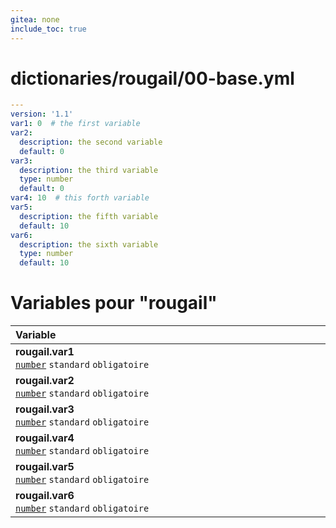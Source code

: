 ```yaml
---
gitea: none
include_toc: true
---
```

# dictionaries/rougail/00-base.yml

```yaml
---
version: '1.1'
var1: 0  # the first variable
var2:
  description: the second variable
  default: 0
var3:
  description: the third variable
  type: number
  default: 0
var4: 10  # this forth variable
var5:
  description: the fifth variable
  default: 10
var6:
  description: the sixth variable
  type: number
  default: 10
```
# Variables pour "rougail"

| Variable&nbsp;&nbsp;&nbsp;&nbsp;&nbsp;&nbsp;&nbsp;&nbsp;&nbsp;&nbsp;&nbsp;&nbsp;&nbsp;&nbsp;&nbsp;&nbsp;&nbsp;&nbsp;&nbsp;&nbsp;&nbsp;&nbsp;&nbsp;&nbsp;&nbsp;&nbsp;&nbsp;&nbsp;&nbsp;&nbsp;&nbsp;&nbsp;&nbsp;&nbsp;&nbsp;&nbsp;&nbsp;&nbsp;&nbsp;&nbsp;&nbsp;&nbsp;&nbsp;&nbsp;&nbsp;&nbsp;&nbsp;&nbsp;&nbsp;&nbsp;&nbsp;&nbsp;&nbsp;&nbsp;&nbsp;&nbsp;&nbsp;&nbsp;&nbsp;&nbsp;&nbsp;&nbsp;&nbsp;&nbsp;&nbsp;&nbsp;&nbsp;&nbsp;&nbsp;&nbsp;&nbsp;&nbsp;&nbsp;&nbsp;&nbsp;&nbsp;&nbsp;&nbsp;&nbsp;&nbsp;&nbsp;&nbsp;&nbsp;&nbsp;&nbsp;&nbsp;&nbsp;&nbsp;&nbsp;&nbsp;&nbsp;&nbsp;&nbsp;&nbsp;&nbsp;&nbsp;&nbsp;&nbsp;&nbsp;&nbsp;   | Description&nbsp;&nbsp;&nbsp;&nbsp;&nbsp;&nbsp;&nbsp;&nbsp;&nbsp;&nbsp;&nbsp;&nbsp;&nbsp;&nbsp;&nbsp;&nbsp;&nbsp;&nbsp;&nbsp;&nbsp;&nbsp;&nbsp;&nbsp;&nbsp;&nbsp;&nbsp;&nbsp;&nbsp;&nbsp;&nbsp;&nbsp;&nbsp;&nbsp;&nbsp;&nbsp;&nbsp;&nbsp;&nbsp;&nbsp;&nbsp;&nbsp;&nbsp;&nbsp;&nbsp;&nbsp;&nbsp;&nbsp;&nbsp;&nbsp;&nbsp;&nbsp;&nbsp;&nbsp;&nbsp;&nbsp;&nbsp;&nbsp;&nbsp;&nbsp;&nbsp;&nbsp;&nbsp;&nbsp;&nbsp;&nbsp;&nbsp;&nbsp;&nbsp;&nbsp;&nbsp;&nbsp;&nbsp;&nbsp;&nbsp;&nbsp;&nbsp;&nbsp;&nbsp;&nbsp;&nbsp;&nbsp;&nbsp;&nbsp;&nbsp;&nbsp;&nbsp;&nbsp;&nbsp;&nbsp;&nbsp;&nbsp;&nbsp;&nbsp;&nbsp;&nbsp;&nbsp;&nbsp;   |
|------------------------------------------------------------------------------------------------------------------------------------------------------------------------------------------------------------------------------------------------------------------------------------------------------------------------------------------------------------------------------------------------------------------------------------------------------------------------------------------------------------------------------------------------------------------------------------------------------------------------------------|---------------------------------------------------------------------------------------------------------------------------------------------------------------------------------------------------------------------------------------------------------------------------------------------------------------------------------------------------------------------------------------------------------------------------------------------------------------------------------------------------------------------------------------------------------------------------------------------------------------------|
| **rougail.var1**<br/>[`number`](https://rougail.readthedocs.io/en/latest/variable.html#variables-types) `standard` `obligatoire`                                                                                                                                                                                                                                                                                                                                                                                                                                                                                                   | The first variable.<br/>**Défaut**: 0                                                                                                                                                                                                                                                                                                                                                                                                                                                                                                                                                                               |
| **rougail.var2**<br/>[`number`](https://rougail.readthedocs.io/en/latest/variable.html#variables-types) `standard` `obligatoire`                                                                                                                                                                                                                                                                                                                                                                                                                                                                                                   | The second variable.<br/>**Défaut**: 0                                                                                                                                                                                                                                                                                                                                                                                                                                                                                                                                                                              |
| **rougail.var3**<br/>[`number`](https://rougail.readthedocs.io/en/latest/variable.html#variables-types) `standard` `obligatoire`                                                                                                                                                                                                                                                                                                                                                                                                                                                                                                   | The third variable.<br/>**Défaut**: 0                                                                                                                                                                                                                                                                                                                                                                                                                                                                                                                                                                               |
| **rougail.var4**<br/>[`number`](https://rougail.readthedocs.io/en/latest/variable.html#variables-types) `standard` `obligatoire`                                                                                                                                                                                                                                                                                                                                                                                                                                                                                                   | This forth variable.<br/>**Défaut**: 10                                                                                                                                                                                                                                                                                                                                                                                                                                                                                                                                                                             |
| **rougail.var5**<br/>[`number`](https://rougail.readthedocs.io/en/latest/variable.html#variables-types) `standard` `obligatoire`                                                                                                                                                                                                                                                                                                                                                                                                                                                                                                   | The fifth variable.<br/>**Défaut**: 10                                                                                                                                                                                                                                                                                                                                                                                                                                                                                                                                                                              |
| **rougail.var6**<br/>[`number`](https://rougail.readthedocs.io/en/latest/variable.html#variables-types) `standard` `obligatoire`                                                                                                                                                                                                                                                                                                                                                                                                                                                                                                   | The sixth variable.<br/>**Défaut**: 10                                                                                                                                                                                                                                                                                                                                                                                                                                                                                                                                                                              |


